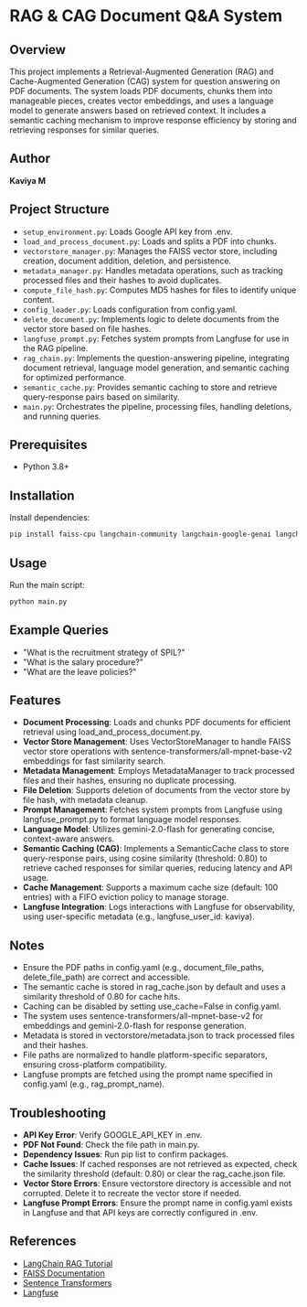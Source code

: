 # RAG & CAG Document Q&A System

## Overview

This project implements a Retrieval-Augmented Generation (RAG) and Cache-Augmented Generation (CAG) system for question answering on PDF documents. The system loads PDF documents, chunks them into manageable pieces, creates vector embeddings, and uses a language model to generate answers based on retrieved context. It includes a semantic caching mechanism to improve response efficiency by storing and retrieving responses for similar queries.

## Author

**Kaviya M**

## Project Structure

- `setup_environment.py`: Loads Google API key from .env.
- `load_and_process_document.py`: Loads and splits a PDF into chunks.
- `vectorstore_manager.py`: Manages the FAISS vector store, including creation, document addition, deletion, and persistence.
- `metadata_manager.py`: Handles metadata operations, such as tracking processed files and their hashes to avoid duplicates.
- `compute_file_hash.py`: Computes MD5 hashes for files to identify unique content.
- `config_loader.py`: Loads configuration from config.yaml.
- `delete_document.py`: Implements logic to delete documents from the vector store based on file hashes.
- `langfuse_prompt.py`: Fetches system prompts from Langfuse for use in the RAG pipeline.
- `rag_chain.py`: Implements the question-answering pipeline, integrating document retrieval, language model generation, and semantic caching for optimized performance.
- `semantic_cache.py`: Provides semantic caching to store and retrieve query-response pairs based on similarity.
- `main.py`: Orchestrates the pipeline, processing files, handling deletions, and running queries.

## Prerequisites

- Python 3.8+

## Installation

Install dependencies:
```bash
pip install faiss-cpu langchain-community langchain-google-genai langchain-huggingface langchain python-dotenv sentence-transformers langfuse
```

## Usage

Run the main script:
```bash
python main.py
```

## Example Queries

- "What is the recruitment strategy of SPIL?"
- "What is the salary procedure?"
- "What are the leave policies?"

## Features

- **Document Processing**: Loads and chunks PDF documents for efficient retrieval using load_and_process_document.py.
- **Vector Store Management**: Uses VectorStoreManager to handle FAISS vector store operations with sentence-transformers/all-mpnet-base-v2 embeddings for fast similarity search.
- **Metadata Management**: Employs MetadataManager to track processed files and their hashes, ensuring no duplicate processing.
- **File Deletion**: Supports deletion of documents from the vector store by file hash, with metadata cleanup.
- **Prompt Management**: Fetches system prompts from Langfuse using langfuse_prompt.py to format language model responses.
- **Language Model**: Utilizes gemini-2.0-flash for generating concise, context-aware answers.
- **Semantic Caching (CAG)**: Implements a SemanticCache class to store query-response pairs, using cosine similarity (threshold: 0.80) to retrieve cached responses for similar queries, reducing latency and API usage.
- **Cache Management**: Supports a maximum cache size (default: 100 entries) with a FIFO eviction policy to manage storage.
- **Langfuse Integration**: Logs interactions with Langfuse for observability, using user-specific metadata (e.g., langfuse_user_id: kaviya).

## Notes

- Ensure the PDF paths in config.yaml (e.g., document_file_paths, delete_file_path) are correct and accessible.
- The semantic cache is stored in rag_cache.json by default and uses a similarity threshold of 0.80 for cache hits.
- Caching can be disabled by setting use_cache=False in config.yaml.
- The system uses sentence-transformers/all-mpnet-base-v2 for embeddings and gemini-2.0-flash for response generation.
- Metadata is stored in vectorstore/metadata.json to track processed files and their hashes.
- File paths are normalized to handle platform-specific separators, ensuring cross-platform compatibility.
- Langfuse prompts are fetched using the prompt name specified in config.yaml (e.g., rag_prompt_name).

## Troubleshooting

- **API Key Error**: Verify GOOGLE_API_KEY in .env.
- **PDF Not Found**: Check the file path in main.py.
- **Dependency Issues**: Run pip list to confirm packages.
- **Cache Issues**: If cached responses are not retrieved as expected, check the similarity threshold (default: 0.80) or clear the rag_cache.json file.
- **Vector Store Errors**: Ensure vectorstore directory is accessible and not corrupted. Delete it to recreate the vector store if needed.
- **Langfuse Prompt Errors**: Ensure the prompt name in config.yaml exists in Langfuse and that API keys are correctly configured in .env.

## References

- [LangChain RAG Tutorial](https://python.langchain.com/docs/tutorials/rag/)
- [FAISS Documentation](https://faiss.ai/index.html)
- [Sentence Transformers](https://huggingface.co/sentence-transformers)
- [Langfuse](https://langfuse.com/docs)